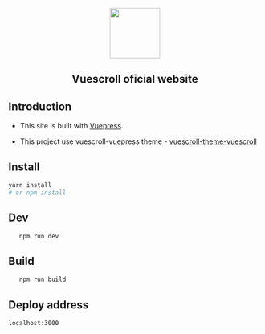   <p align="center"><a href="http://vuescrolljs.yvescoding.org/"><img width="100" src="http://vuescrolljs.yvescoding.org/logo.png" /></a></p>
<h2 align="center">Vuescroll oficial website</h2>

## Introduction

- This site is built with [Vuepress](https://github.com/vuejs/vuepress).

- This project use vuescroll-vuepress theme - [vuescroll-theme-vuescroll](https://github.com/YvesCoding/vuepress-theme-vuescroll)

## Install

```bash
yarn install
# or npm install
```

## Dev

```bash
   npm run dev
```

## Build

```bash
   npm run build
```

## Deploy address

`localhost:3000`
